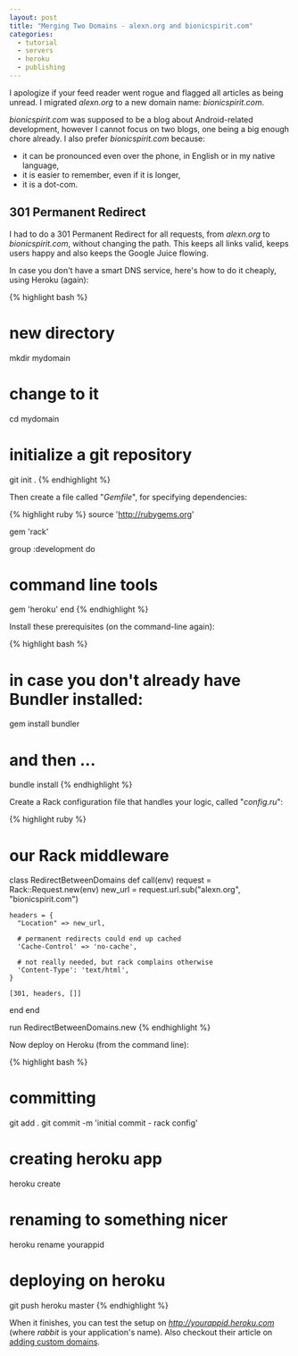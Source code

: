 ```yaml
---
layout: post
title: "Merging Two Domains - alexn.org and bionicspirit.com"
categories:
  - tutorial
  - servers
  - heroku
  - publishing
---
```


I apologize if your feed reader went rogue and flagged all articles as
being unread. I migrated *alexn.org* to a new domain name:
*bionicspirit.com*.

*bionicspirit.com* was supposed to be a blog about Android-related
development, however I cannot focus on two blogs, one being a big
enough chore already. I also prefer *bionicspirit.com* because:

* it can be pronounced even over the phone, in English or in my native
  language,
* it is easier to remember, even if it is longer,
* it is a dot-com.

## 301 Permanent Redirect

I had to do a 301 Permanent Redirect for all requests, from
*alexn.org* to *bionicspirit.com*, without changing the path. This
keeps all links valid, keeps users happy and also keeps the Google
Juice flowing.

In case you don't have a smart DNS service, here's how to do it
cheaply, using Heroku (again):

{% highlight bash %}
# new directory
mkdir mydomain
# change to it
cd mydomain

# initialize a git repository
git init .
{% endhighlight %}

Then create a file called "*Gemfile*", for specifying dependencies:

{% highlight ruby %}
source 'http://rubygems.org'

gem 'rack'

group :development do
  # command line tools
  gem 'heroku'
end
{% endhighlight %}

Install these prerequisites (on the command-line again):

{% highlight bash %}
# in case you don't already have Bundler installed:
gem install bundler

# and then ...
bundle install 
{% endhighlight %}

Create a Rack configuration file that handles your logic, called
"*config.ru*":

{% highlight ruby %}
# our Rack middleware

class RedirectBetweenDomains
  def call(env)
    request = Rack::Request.new(env)
    new_url = request.url.sub("alexn.org", "bionicspirit.com")

    headers = {
      "Location" => new_url, 
      
      # permanent redirects could end up cached
      'Cache-Control' => 'no-cache',
      
      # not really needed, but rack complains otherwise
      'Content-Type': 'text/html',
    }	

    [301, headers, []]
  end
end

run RedirectBetweenDomains.new
{% endhighlight %}

Now deploy on Heroku (from the command line):

{% highlight bash %}
# committing
git add .
git commit -m 'initial commit - rack config'

# creating heroku app
heroku create

# renaming to something nicer
heroku rename yourappid

# deploying on heroku
git push heroku master
{% endhighlight %}

When it finishes, you can test the setup on
*http://yourappid.heroku.com* (where *rabbit* is your application's
name). Also checkout their article on
[adding custom domains](http://devcenter.heroku.com/articles/custom-domains).


